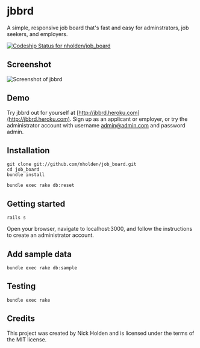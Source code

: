 # jbbrd
A simple, responsive job board that's fast and easy for adminstrators, job seekers, and employers.

[ ![Codeship Status for nholden/job_board](https://codeship.com/projects/3ce52710-62fc-0132-c183-1a1bd55739b4/status?branch=master)](https://codeship.com/projects/52213)

## Screenshot

![Screenshot of jbbrd](https://cloud.githubusercontent.com/assets/7942714/8096438/26e993fc-0fa5-11e5-980c-6b843c8e65ed.png)

## Demo
Try jbbrd out for yourself at [http://jbbrd.heroku.com](http://jbbrd.heroku.com). Sign up as an applicant or employer, or try the administrator account with username admin@admin.com and password admin.

## Installation

```
git clone git://github.com/nholden/job_board.git
cd job_board
bundle install

bundle exec rake db:reset
```

## Getting started

```
rails s
```

Open your browser, navigate to localhost:3000, and follow the instructions to create an administrator account.

## Add sample data

```
bundle exec rake db:sample
```

## Testing

```
bundle exec rake
```

## Credits

This project was created by Nick Holden and is licensed under the terms of the MIT license.

